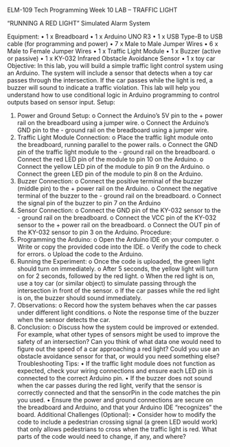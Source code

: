 ELM-109 Tech Programming						                         Week 10
LAB – TRAFFIC LIGHT	

“RUNNING A RED LIGHT” 
Simulated Alarm System

Equipment:
•	1 x Breadboard 
•	1 x Arduino UNO R3
•	1 x USB Type-B to USB cable (for programming and power)
•	7 x Male to Male Jumper Wires
•	6 x Male to Female Jumper Wires 
•	1 x Traffic Light Module
•	1 x Buzzer (active or passive)
•	1 x KY-032 Infrared Obstacle Avoidance Sensor
•	1 x toy car
Objective:
In this lab, you will build a simple traffic light control system using an Arduino. The system will include a sensor that detects when a toy car passes through the intersection. If the car passes while the light is red, a buzzer will sound to indicate a traffic violation. This lab will help you understand how to use conditional logic in Arduino programming to control outputs based on sensor input.
Setup:
1.	Power and Ground Setup:
o	Connect the Arduino’s 5V pin to the + power rail on the breadboard using a jumper wire.
o	Connect the Arduino’s GND pin to the - ground rail on the breadboard using a jumper wire.
2.	Traffic Light Module Connection:
o	Place the traffic light module onto the breadboard, running parallel to the power rails.
o	Connect the GND pin of the traffic light module to the - ground rail on the breadboard.
o	Connect the red LED pin of the module to pin 10 on the Arduino.
o	Connect the yellow LED pin of the module to pin 9 on the Arduino.
o	Connect the green LED pin of the module to pin 8 on the Arduino.
3.	Buzzer Connection:
o	Connect the positive terminal of the buzzer (middle pin) to the + power rail on the Arduino.
o	Connect the negative terminal of the buzzer to the - ground rail on the breadboard.
o	Connect the signal pin of the buzzer to pin 7 on the Arduino
4.	Sensor Connection:
o	Connect the GND pin of the KY-032 sensor to the - ground rail on the breadboard.
o	Connect the VCC pin of the KY-032 sensor to the + power rail on the breadboard.
o	Connect the OUT pin of the KY-032 sensor to pin 3 on the Arduino.
Procedure:
1.	Programming the Arduino:
o	Open the Arduino IDE on your computer.
o	Write or copy the provided code into the IDE.
o	Verify the code to check for errors.
o	Upload the code to the Arduino.
2.	Running the Experiment:
o	Once the code is uploaded, the green light should turn on immediately.
o	After 5 seconds, the yellow light will turn on for 2 seconds, followed by the red light.
o	When the red light is on, use a toy car (or similar object) to simulate passing through the intersection in front of the sensor.
o	If the car passes while the red light is on, the buzzer should sound immediately.
3.	Observations:
o	Record how the system behaves when the car passes under different light conditions.
o	Note the response time of the buzzer when the sensor detects the car.
4.	Conclusion:
o	Discuss how the system could be improved or extended. For example, what other types of sensors might be used to improve the safety of an intersection? Can you think of what data one would need to figure out the speed of a car approaching a red light? Could you use an obstacle avoidance sensor for that, or would you need something else?
Troubleshooting Tips:
•	If the traffic light module does not function as expected, check your wiring connections and ensure each LED pin is connected to the correct Arduino pin.
•	If the buzzer does not sound when the car passes during the red light, verify that the sensor is correctly connected and that the sensorPin in the code matches the pin you used.
•	Ensure the power and ground connections are secure on the breadboard and Arduino, and that your Arduino IDE “recognizes” the board.
Additional Challenges (Optional):
•	Consider how to modify the code to include a pedestrian crossing signal (a green LED would work) that only allows pedestrians to cross when the traffic light is red. What parts of the code would need to change, if any, and where? 





